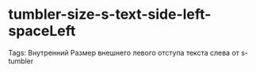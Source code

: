 # tumbler-size-s-text-side-left-spaceLeft

Tags: Внутренний Размер внешнего левого отступа текста слева от s-tumbler